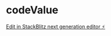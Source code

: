 # codeValue

[Edit in StackBlitz next generation editor ⚡️](https://stackblitz.com/~/github.com/baliayassin/codeValue)